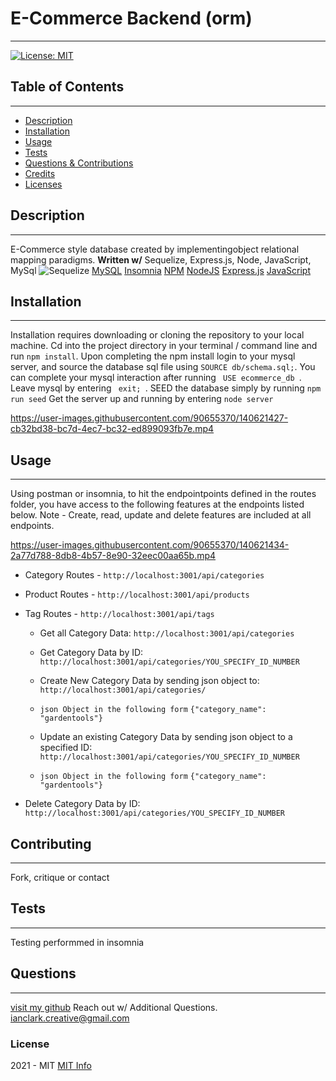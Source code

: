 # E-Commerce Backend (orm)
  ------
  
[![License: MIT](https://img.shields.io/badge/License-MIT-yellow.svg)](https://opensource.org/licenses/MIT)

  ## Table of Contents
  ------

  * [Description](#description)
  * [Installation](#installation)
  * [Usage](#usage)
  * [Tests](#tests)
  * [Questions & Contributions](#questions-contribute)
  * [Credits](#credits)
  * [Licenses](#licenses)

  ## Description
  ------
  E-Commerce style database created by implementingobject relational mapping paradigms. 
  **Written w/**
  Sequelize, Express.js, Node, JavaScript, MySql
  ![Sequelize](https://img.shields.io/badge/Sequelize-52B0E7?style=for-the-badge&logo=Sequelize&logoColor=white) [MySQL](https://img.shields.io/badge/mysql-%2300f.svg?style=for-the-badge&logo=mysql&logoColor=white) [Insomnia](https://img.shields.io/badge/Insomnia-black?style=for-the-badge&logo=insomnia&logoColor=5849BE) [NPM](https://img.shields.io/badge/NPM-%23000000.svg?style=for-the-badge&logo=npm&logoColor=white) [NodeJS](https://img.shields.io/badge/node.js-6DA55F?style=for-the-badge&logo=node.js&logoColor=white) [Express.js](https://img.shields.io/badge/express.js-%23404d59.svg?style=for-the-badge&logo=express&logoColor=%2361DAFB) [JavaScript](https://img.shields.io/badge/javascript-%23323330.svg?style=for-the-badge&logo=javascript&logoColor=%23F7DF1E) 

  ## Installation
  ------
  Installation requires downloading or cloning the repository to your local machine. Cd into the project directory in your terminal / command line and run <code>npm install</code>. Upon completing the npm install login to your mysql server, and source the database sql file using <code>SOURCE db/schema.sql;</code>. You can complete your mysql interaction after running <code> USE ecommerce_db </code>. Leave mysql by entering <code> exit; </code>. SEED the database simply by running <code>npm run seed</code> Get the server up and running by entering <code>node server</code>
  
  

https://user-images.githubusercontent.com/90655370/140621427-cb32bd38-bc7d-4ec7-bc32-ed899093fb7e.mp4



  ## Usage
  ------
  Using postman or insomnia, to hit the endpointpoints defined in the routes folder, you have access to the following features at the endpoints listed below.
  Note - Create, read, update and delete features are included at all endpoints. 
  
  

https://user-images.githubusercontent.com/90655370/140621434-2a77d788-8db8-4b57-8e90-32eec00aa65b.mp4


  
  * Category Routes - `http://localhost:3001/api/categories`
  * Product Routes - `http://localhost:3001/api/products`
  * Tag Routes - `http://localhost:3001/api/tags`

    * Get all Category Data: <code>http://localhost:3001/api/categories</code>
  
    * Get Category Data by ID: <code>http://localhost:3001/api/categories/YOU_SPECIFY_ID_NUMBER</code>
  
    * Create New Category Data by sending json object to: <code>http://localhost:3001/api/categories/</code>
    * `json Object in the following form`
      <code>{"category_name": "gardentools"}</code>
  
    * Update an existing Category Data by sending json object to a specified ID:  <code>http://localhost:3001/api/categories/YOU_SPECIFY_ID_NUMBER</code>
    * `json Object in the following form`
      <code>{"category_name": "gardentools"}</code>

  * Delete Category Data by ID: <code>http://localhost:3001/api/categories/YOU_SPECIFY_ID_NUMBER</code>

  ## Contributing
  ------
  Fork, critique or contact

  ## Tests
  ------
  Testing performmed in insomnia
  
  ## Questions
  ------
  [visit my github](https://www.github.com/ianclark-fullstack) 
  Reach out w/ Additional Questions. 
  ianclark.creative@gmail.com
  

  
  ### License
   2021 - MIT
  [MIT Info](https://choosealicense.com/licenses/mit/)
